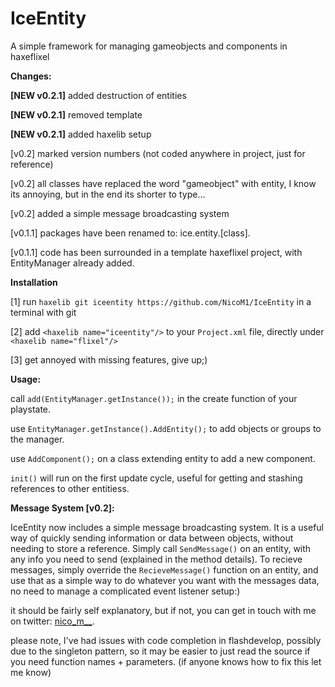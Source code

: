 IceEntity
=========

A simple framework for managing gameobjects and components in haxeflixel

**Changes:**

  **[NEW v0.2.1]**
  added destruction of entities
  
  **[NEW v0.2.1]**
  removed template
  
  **[NEW v0.2.1]**
  added haxelib setup
  
  [v0.2]
  marked version numbers (not coded anywhere in project, just for reference)
  
  [v0.2]
  all classes have replaced the word "gameobject" with entity, I know its annoying, but in the end its shorter to type...
  
  [v0.2]
  added a simple message broadcasting system

  [v0.1.1]
  packages have been renamed to: ice.entity.[class].
  
  [v0.1.1]
  code has been surrounded in a template haxeflixel project, with EntityManager already added.
  
**Installation**

  [1] run ```haxelib git iceentity https://github.com/NicoM1/IceEntity``` in a terminal with git
  
  [2] add ```<haxelib name="iceentity"/>``` to your ```Project.xml``` file, directly under ```<haxelib name="flixel"/>```
  
  [3] get annoyed with missing features, give up;)

**Usage:**

  call ```add(EntityManager.getInstance());``` in the create function of your playstate.
  
  use ```EntityManager.getInstance().AddEntity();``` to add objects or groups to the manager.
  
  use ```AddComponent();``` on a class extending entity to add a new component.
  
  ```init()``` will run on the first update cycle, useful for getting and stashing references to other entitiess.
  
**Message System [v0.2]:**

  IceEntity now includes a simple message broadcasting system. It is a useful way of quickly sending information or data between objects, without needing to store a reference. Simply call ```SendMessage()``` on an entity, with any info you need to send (explained in the method details). To recieve messages, simply override the ```RecieveMessage()``` function on an entity, and use that as a simple way to do whatever you want with the messages data, no need to manage a complicated event listener setup:)
  
  it should be fairly self explanatory, but if not, you can get in touch with me on twitter: [nico_m__](https://twitter.com/nico_m__).
  
  please note, I've had issues with code completion in flashdevelop, possibly due to the singleton pattern, so it may be easier to just read the source if you need function names + parameters. (if anyone knows how to fix this let me know)